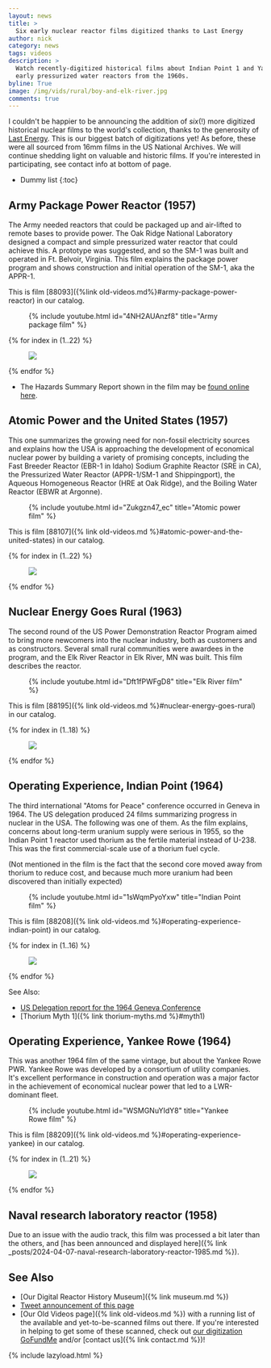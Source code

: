 ```yaml
---
layout: news
title: >
  Six early nuclear reactor films digitized thanks to Last Energy
author: nick
category: news
tags: videos
description: >
  Watch recently-digitized historical films about Indian Point 1 and Yankee Rowe
  early pressurized water reactors from the 1960s.
byline: True
image: /img/vids/rural/boy-and-elk-river.jpg
comments: true
---
```


<div class="row">

<div class="col-md-8" markdown="1">

I couldn't be happier to be announcing the addition of _six_(!) more digitized
historical nuclear films to the world's collection, thanks to the generosity of
[Last Energy](https://www.lastenergy.com/). This is our biggest batch of
digitizations yet! As before, these were all sourced from 16mm films in
the US National Archives. We will continue shedding light on valuable and
historic films. If you're interested in participating, see contact info at
bottom of page.

<!-- prettier-ignore -->
- Dummy list
{:toc}

## Army Package Power Reactor (1957)

The Army needed reactors that could be packaged up and air-lifted to remote
bases to provide power. The Oak Ridge National Laboratory designed a compact and
simple pressurized water reactor that could achieve this. A prototype was
suggested, and so the SM-1 was built and operated in Ft. Belvoir, Virginia. This
film explains the package power program and shows construction and initial
operation of the SM-1, aka the APPR-1.

This is film [88093]({%link old-videos.md%}#army-package-power-reactor) in our catalog.

<figure>
<div class="ratio ratio-16x9">
{% include youtube.html id="4NH2AUAnzf8" title="Army package film" %}
</div>
</figure>

</div>
</div>

<div class="row">
<div class="col-md-12" markdown="1">

<div class="row">
 {% for index in (1..22) %} 
  <div class="col col-3 col-sm-4 col-xs-2 col-md-2 col-lg-2 col-xl-2 p-0">
    <figure class="figure p-0 m-0">
      <a
        href="/img/vids/army/434_18_army-{{index| prepend: '00' | slice: -2, 2 }}.jpg"
      >
        <img
          src="/img/vids/army/434_18_army-{{index | prepend: '00' | slice: -2, 2 }}.jpg"
          class="img-fluid p-0"
        />
      </a>
    </figure>
  </div>
 {% endfor %}
  </div>
</div>
</div>

<div class="row">
<div class="col-md-8" markdown="1">

- The Hazards Summary Report shown in the film may be [found online
  here](https://www.osti.gov/biblio/1089149).

## Atomic Power and the United States (1957)

This one summarizes the growing need for non-fossil electricity sources and
explains how the USA is approaching the development of economical nuclear power
by building a variety of promising concepts, including the Fast Breeder Reactor
(EBR-1 in Idaho) Sodium Graphite Reactor (SRE in CA), the Pressurized Water
Reactor (APPR-1/SM-1 and Shippingport), the Aqueous Homogeneous Reactor (HRE at
Oak Ridge), and the Boiling Water Reactor (EBWR at Argonne).

<figure>
<div class="ratio ratio-16x9">
{% include youtube.html id="Zukgzn47_ec" title="Atomic power film" %}
</div>
</figure>

This is film [88107]({% link old-videos.md %}#atomic-power-and-the-united-states) in our catalog.

</div>
</div>
<div class="row">
<div class="col-md-12" markdown="1">

<div class="row">
 {% for index in (1..22) %} 
  <div class="col col-3 col-sm-4 col-xs-2 col-md-2 col-lg-2 col-xl-2 p-0">
    <figure class="figure p-0 m-0">
      <a
        href="/img/vids/atom_usa/434_48_usa-{{index| prepend: '00' | slice: -2, 2 }}.jpg"
      >
        <img
          src="/img/vids/atom_usa/434_48_usa-{{index | prepend: '00' | slice: -2, 2 }}.jpg"
          class="img-fluid p-0"
        />
      </a>
    </figure>
  </div>
 {% endfor %}
  </div>
</div>
</div>

<div class="row">
<div class="col-md-8" markdown="1">

## Nuclear Energy Goes Rural (1963)

The second round of the US Power Demonstration Reactor Program aimed to bring
more newcomers into the nuclear industry, both as customers and as constructors.
Several small rural communities were awardees in the program, and the Elk River
Reactor in Elk River, MN was built. This film describes the reactor.

<figure>
<div class="ratio ratio-16x9">
{% include youtube.html id="Dft1fPWFgD8" title="Elk River film" %}
</div>
</figure>

This is film [88195]({% link old-videos.md %}#nuclear-energy-goes-rural) in our catalog.

</div>
</div>
<div class="row">
<div class="col-md-12" markdown="1">

<div class="row">
 {% for index in (1..18) %} 
  <div class="col col-3 col-sm-4 col-xs-2 col-md-2 col-lg-2 col-xl-2 p-0">
    <figure class="figure p-0 m-0">
      <a
        href="/img/vids/rural/434_225_rural-{{index| prepend: '00' | slice: -2, 2 }}.jpg"
      >
        <img
          src="/img/vids/rural/434_225_rural-{{index | prepend: '00' | slice: -2, 2 }}.jpg"
          class="img-fluid p-0"
        />
      </a>
    </figure>
  </div>
 {% endfor %}
  </div>
</div>
</div>

<div class="row">
<div class="col-md-8" markdown="1">

## Operating Experience, Indian Point (1964)

The third international "Atoms for Peace" conference occurred in Geneva in 1964.
The US delegation produced 24 films summarizing progress in nuclear in the USA.
The following was one of them. As the film explains, concerns about long-term
uranium supply were serious in 1955, so the Indian Point 1 reactor used thorium
as the fertile material instead of U-238. This was the first commercial-scale
use of a thorium fuel cycle.

(Not mentioned in the film is the fact that the second core moved away from
thorium to reduce cost, and because much more uranium had been discovered than
initially expected)

<figure>
<div class="ratio ratio-16x9">
{% include youtube.html id="1sWqmPyoYxw" title="Indian Point film" %}
</div>
</figure>

This is film [88208]({% link old-videos.md %}#operating-experience-indian-point)
in our catalog.

</div>
</div>
<div class="row">
<div class="col-md-12" markdown="1">

<div class="row">
 {% for index in (1..16) %} 
  <div class="col col-3 col-sm-4 col-xs-2 col-md-2 col-lg-2 col-xl-2 p-0">
    <figure class="figure p-0 m-0">
      <a
        href="/img/vids/indianpoint/434_242_indianpoint-{{index| prepend: '00' | slice: -2, 2 }}.jpg"
      >
        <img
          src="/img/vids/indianpoint/434_242_indianpoint-{{index | prepend: '00' | slice: -2, 2 }}.jpg"
          class="img-fluid p-0"
        />
      </a>
    </figure>
  </div>
 {% endfor %}
  </div>
</div>
</div>

<div class="row">
<div class="col-md-8" markdown="1">

See Also:

- [US Delegation report for the 1964 Geneva
  Conference](https://www.osti.gov/biblio/4889610)
- [Thorium Myth 1]({% link thorium-myths.md %}#myth1)

## Operating Experience, Yankee Rowe (1964)

This was another 1964 film of the same vintage, but about the Yankee Rowe PWR.
Yankee Rowe was developed by a consortium of utility companies. It's excellent
performance in construction and operation was a major factor in the achievement
of economical nuclear power that led to a LWR-dominant fleet.

<figure>
<div class="ratio ratio-16x9">
{% include youtube.html id="WSMGNuYIdY8" title="Yankee Rowe film" %}
</div>
</figure>

This is film [88209]({% link old-videos.md %}#operating-experience-yankee)
in our catalog.

</div>
</div>

<div class="row">
<div class="col-md-12" markdown="1">

<div class="row">
 {% for index in (1..21) %} 
  <div class="col col-3 col-sm-4 col-xs-2 col-md-2 col-lg-2 col-xl-2 p-0">
    <figure class="figure p-0 m-0">
      <a
        href="/img/vids/yankee/434_243_yankee-{{index| prepend: '00' | slice: -2, 2 }}.jpg"
      >
        <img
          src="/img/vids/yankee/434_243_yankee-{{index | prepend: '00' | slice: -2, 2 }}.jpg"
          class="img-fluid p-0"
        />
      </a>
    </figure>
  </div>
 {% endfor %}
  </div>
</div>
</div>

<div class="row">
<div class="col-md-8" markdown="1">

## Naval research laboratory reactor (1958)

Due to an issue with the audio track, this film was processed a bit later than
the others, and [has been announced and displayed
here]({% link _posts/2024-04-07-naval-research-laboratory-reactor-1985.md %}).

<div class="row">
<div class="col-md-8" markdown="1">

## See Also

- [Our Digital Reactor History Museum]({% link museum.md %})
- [Tweet announcement of this page](https://twitter.com/whatisnuclear/status/1769151871045038147)
- [Our Old Videos page]({% link old-videos.md %}) with a running list of the
  available and yet-to-be-scanned films out there. If you're interested in helping
  to get some of these scanned, check out [our digitization
  GoFundMe](https://www.gofundme.com/f/the-digitization-of-old-nuclear-energy-videos)
  and/or [contact us]({% link contact.md %})!

</div>
</div>

{% include lazyload.html %}
